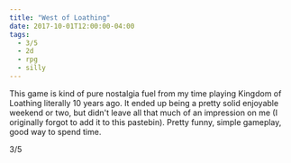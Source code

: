 ```yaml
---
title: "West of Loathing"
date: 2017-10-01T12:00:00-04:00
tags:
  - 3/5
  - 2d
  - rpg
  - silly
---
```


This game is kind of pure nostalgia fuel from my time playing Kingdom of Loathing literally 10 years ago. It ended up being a pretty solid enjoyable weekend or two, but didn't leave all that much of an impression on me (I originally forgot to add it to this pastebin). Pretty funny, simple gameplay, good way to spend time.

3/5
